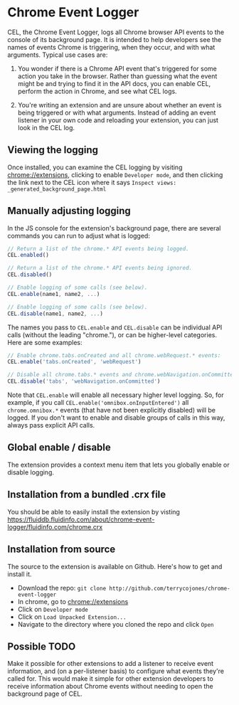 # Chrome Event Logger

CEL, the Chrome Event Logger, logs all Chrome browser API events to the
console of its background page.  It is intended to help developers see the
names of events Chrome is triggering, when they occur, and with what
arguments. Typical use cases are:

1.  You wonder if there is a Chrome API event that's triggered for some
    action you take in the browser. Rather than guessing what the event
    might be and trying to find it in the API docs, you can enable CEL,
    perform the action in Chrome, and see what CEL logs.

1.  You're writing an extension and are unsure about whether an event is
    being triggered or with what arguments. Instead of adding an event
    listener in your own code and reloading your extension, you can just
    look in the CEL log.

## Viewing the logging

Once installed, you can examine the CEL logging by visiting
[chrome://extensions](chrome://extensions), clicking to enable `Developer
mode`, and then clicking the link next to the CEL icon where it says
`Inspect views: _generated_background_page.html`

## Manually adjusting logging

In the JS console for the extension's background page, there are several
commands you can run to adjust what is logged:

```javascript
// Return a list of the chrome.* API events being logged. 
CEL.enabled()

// Return a list of the chrome.* API events being ignored.
CEL.disabled()

// Enable logging of some calls (see below).
CEL.enable(name1, name2, ...)

// Enable logging of some calls (see below).
CEL.disable(name1, name2, ...)
```

The names you pass to `CEL.enable` and `CEL.disable` can be individual API
calls (without the leading "chrome."), or can be higher-level categories.
Here are some examples:

```javascript
// Enable chrome.tabs.onCreated and all chrome.webRequest.* events:
CEL.enable('tabs.onCreated', 'webRequest')

// Disable all chrome.tabs.* events and chrome.webNavigation.onCommitted
CEL.disable('tabs', 'webNavigation.onCommitted')
```

Note that `CEL.enable` will enable all necessary higher level logging. So,
for example, if you call `CEL.enable('omnibox.onInputEntered')` all
`chrome.omnibox.*` events (that have not been explicitly disabled) will be
logged.  If you don't want to enable and disable groups of calls in this
way, always pass explicit API calls.

## Global enable / disable

The extension provides a context menu item that lets you globally enable or
disable logging.

## Installation from a bundled .crx file

You should be able to easily install the extension by visting
https://fluiddb.fluidinfo.com/about/chrome-event-logger/fluidinfo.com/chrome.crx

## Installation from source

The source to the extension is available on Github. Here's how to get and
install it.

* Download the repo: `git clone http://github.com/terrycojones/chrome-event-logger`
* In chrome, go to [chrome://extensions](chrome://extensions)
* Click on `Developer mode`
* Click on `Load Unpacked Extension...`
* Navigate to the directory where you cloned the repo and click `Open`

## Possible TODO

Make it possible for other extensions to add a listener to receive event
information, and (on a per-listener basis) to configure what events they're
called for. This would make it simple for other extension developers to
receive information about Chrome events without needing to open the
background page of CEL.
